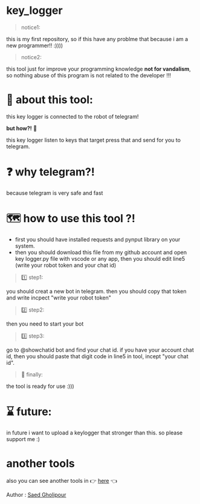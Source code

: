 # key_logger


> notice1:

this is my first repository, so if this have any problme that because i am a new programmer!! :))))


> notice2:

this tool just for improve your programming knowledge **not for vandalism**, so nothing abuse of this program is not related to the developer !!!




# 🤖 about this tool: 

this key logger is connected to the robot of telegram!

**but how?!** :thinking:


this key logger listen to keys that target press that and send for you to telegram.

# :question: why telegram?!


because telegram is very safe and fast

# :world_map: how to use this tool ?!

- first you should have installed requests and pynput library on your system.
- then you should download this file from my github account and open key logger.py file with vscode or any app, then you should edit line5 (write your robot token and your chat id)


> :one: step1:

you should creat a new bot in telegram. then you should copy that token and write incpect "write your robot token"

> :two: step2:

then you need to start your bot

> :three: step3:

go to @showchatid bot and find your chat id. if you have your account chat id, then you should paste that digit code in line5 in tool, incept "your chat id".

> :checkered_flag: finally:

the tool is ready for use :)))


# :hourglass: future:

in future i want to upload a keylogger that stronger than this. so please support me :)

# another tools

also you can see another tools in :point_right: [here](https://github.com/saed-gpr/) :point_left:

Author : [Saed Gholipour](https://github.com/saed-gpr)
